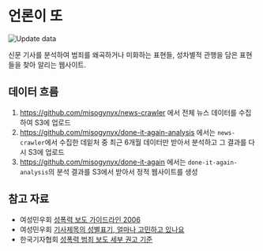# 언론이 또

![Update data](https://github.com/misogynyX/done-it-again/workflows/Update%20data/badge.svg)

신문 기사를 분석하여 범죄를 왜곡하거나 미화하는 표현들, 성차별적 관행을 담은 표현들을 찾아 알리는 웹사이트.

## 데이터 흐름

1. https://github.com/misogynyx/news-crawler 에서 전체 뉴스 데이터를 수집하여
   S3에 업로드
2. https://github.com/misogynyx/done-it-again-analysis 에서는
   `news-crawler`에서 수집한 데잍처 중 최근 6개월 데이터만 받아서 분석하고
   그 결과를 다시 S3에 업로드
3. https://github.com/misogynyx/done-it-again 에서는 `done-it-again-analysis`의
   분석 결과를 S3에서 받아서 정적 웹사이트를 생성

## 참고 자료
* 여성민우회 [성폭력 보도 가이드라인 2006](http://womenlink.or.kr/archives/3798)
* 여성민우회 [기사제목의 성별표기, 얼마나 고민하고 있나요](http://www.womenlink.or.kr/minwoo_actions/22448?category=미디어)
* 한국기자협회 [성폭력 범죄 보도 세부 권고 기준](https://www.journalist.or.kr/news/section4.html?p_num=9)

